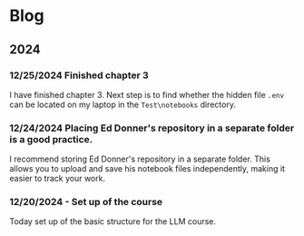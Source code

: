 # Blog

## 2024

### 12/25/2024 Finished chapter 3

I have finished chapter 3. Next step is to find whether the hidden file `.env` can be located on my laptop in the `Test\notebooks` directory.

### 12/24/2024 Placing Ed Donner's repository in a separate folder is a good practice.

I recommend storing Ed Donner's repository in a separate folder. This allows you to upload and save his notebook files independently, making it easier to track your work.

### 12/20/2024 - Set up of the course

Today set up of the basic structure for the LLM course.

